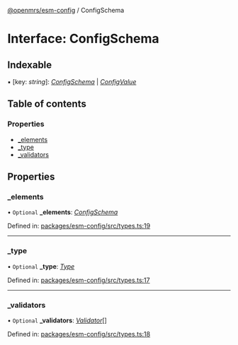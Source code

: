 [@openmrs/esm-config](../API.md) / ConfigSchema

# Interface: ConfigSchema

## Indexable

▪ [key: *string*]: [*ConfigSchema*](configschema.md) \| [*ConfigValue*](../API.md#configvalue)

## Table of contents

### Properties

- [\_elements](configschema.md#_elements)
- [\_type](configschema.md#_type)
- [\_validators](configschema.md#_validators)

## Properties

### \_elements

• `Optional` **\_elements**: [*ConfigSchema*](configschema.md)

Defined in: [packages/esm-config/src/types.ts:19](https://github.com/openmrs/openmrs-esm-core/blob/master/packages/esm-config/src/types.ts#L19)

___

### \_type

• `Optional` **\_type**: [*Type*](../enums/type.md)

Defined in: [packages/esm-config/src/types.ts:17](https://github.com/openmrs/openmrs-esm-core/blob/master/packages/esm-config/src/types.ts#L17)

___

### \_validators

• `Optional` **\_validators**: [*Validator*](../API.md#validator)[]

Defined in: [packages/esm-config/src/types.ts:18](https://github.com/openmrs/openmrs-esm-core/blob/master/packages/esm-config/src/types.ts#L18)
